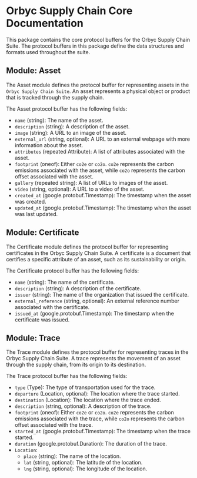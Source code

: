 # Orbyc Supply Chain Core Documentation

This package contains the core protocol buffers for the Orbyc Supply Chain Suite. The protocol buffers in this package define the data structures and formats used throughout the suite.

## Module: Asset

The Asset module defines the protocol buffer for representing assets in the `Orbyc Supply Chain Suite`. An asset represents a physical object or product that is tracked through the supply chain.

The Asset protocol buffer has the following fields:

- `name` (string): The name of the asset.
- `description` (string): A description of the asset.
- `image` (string): A URL to an image of the asset.
- `external_url` (string, optional): A URL to an external webpage with more information about the asset.
- `attributes` (repeated Attribute): A list of attributes associated with the asset.
- `footprint` (oneof): Either `co2e` or `co2o`. `co2e` represents the carbon emissions associated with the asset, while `co2o` represents the carbon offset associated with the asset.
- `gallery` (repeated string): A list of URLs to images of the asset.
- `video` (string, optional): A URL to a video of the asset.
- `created_at` (google.protobuf.Timestamp): The timestamp when the asset was created.
- `updated_at` (google.protobuf.Timestamp): The timestamp when the asset was last updated.

## Module: Certificate

The Certificate module defines the protocol buffer for representing certificates in the Orbyc Supply Chain Suite. A certificate is a document that certifies a specific attribute of an asset, such as its sustainability or origin.

The Certificate protocol buffer has the following fields:

- `name` (string): The name of the certificate.
- `description` (string): A description of the certificate.
- `issuer` (string): The name of the organization that issued the certificate.
- `external_reference` (string, optional): An external reference number associated with the certificate.
- `issued_at` (google.protobuf.Timestamp): The timestamp when the certificate was issued.

## Module: Trace

The Trace module defines the protocol buffer for representing traces in the Orbyc Supply Chain Suite. A trace represents the movement of an asset through the supply chain, from its origin to its destination.

The Trace protocol buffer has the following fields:

- `type` (Type): The type of transportation used for the trace.
- `departure` (Location, optional): The location where the trace started.
- `destination` (Location): The location where the trace ended.
- `description` (string, optional): A description of the trace.
- `footprint` (oneof): Either `co2e` or `co2o`. `co2e` represents the carbon emissions associated with the trace, while `co2o` represents the carbon offset associated with the trace.
- `started_at` (google.protobuf.Timestamp): The timestamp when the trace started.
- `duration` (google.protobuf.Duration): The duration of the trace.
- `Location`:
    - `place` (string): The name of the location.
    - `lat` (string, optional): The latitude of the location.
    - `lng` (string, optional): The longitude of the location.
